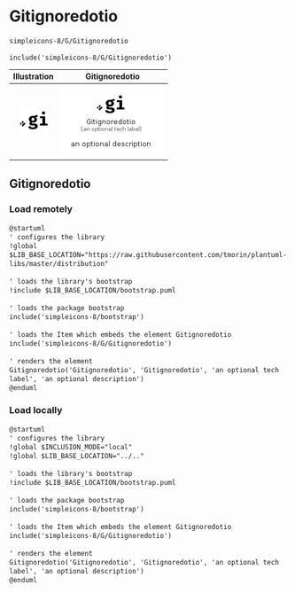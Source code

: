 # Gitignoredotio


```text
simpleicons-8/G/Gitignoredotio
```

```text
include('simpleicons-8/G/Gitignoredotio')
```



| Illustration | Gitignoredotio |
| :---: | :---: |
| ![illustration for Illustration](../../simpleicons-8/G/Gitignoredotio.png) | ![illustration for Gitignoredotio](../../simpleicons-8/G/Gitignoredotio.Local.png) |




## Gitignoredotio

### Load remotely
```plantuml
@startuml
' configures the library
!global $LIB_BASE_LOCATION="https://raw.githubusercontent.com/tmorin/plantuml-libs/master/distribution"

' loads the library's bootstrap
!include $LIB_BASE_LOCATION/bootstrap.puml

' loads the package bootstrap
include('simpleicons-8/bootstrap')

' loads the Item which embeds the element Gitignoredotio
include('simpleicons-8/G/Gitignoredotio')

' renders the element
Gitignoredotio('Gitignoredotio', 'Gitignoredotio', 'an optional tech label', 'an optional description')
@enduml
```

### Load locally
```plantuml
@startuml
' configures the library
!global $INCLUSION_MODE="local"
!global $LIB_BASE_LOCATION="../.."

' loads the library's bootstrap
!include $LIB_BASE_LOCATION/bootstrap.puml

' loads the package bootstrap
include('simpleicons-8/bootstrap')

' loads the Item which embeds the element Gitignoredotio
include('simpleicons-8/G/Gitignoredotio')

' renders the element
Gitignoredotio('Gitignoredotio', 'Gitignoredotio', 'an optional tech label', 'an optional description')
@enduml
```

